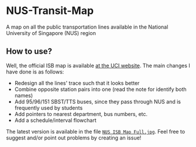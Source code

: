 # NUS-Transit-Map
A map on all the public transportation lines available in the National University of Singapore (NUS) region

## How to use?
Well, the official ISB map is available [at the UCI website](https://uci.nus.edu.sg/oca/transport-logistics-carpark/getting-around-nus/). The main changes I have done is as follows:
- Redesign all the lines' trace such that it looks better
- Combine opposite station pairs into one (read the note for identify both names)
- Add 95/96/151 SBST/TTS buses, since they pass through NUS and is frequently used by students
- Add pointers to nearest department, bus numbers, etc.
- Add a schedule/interval flowchart

The latest version is available in the file [`NUS ISB Map Full.jpg`](https://github.com/Mick235711/NUS-Transit-Map/blob/main/NUS%20ISB%20Map%20Full.jpg). Feel free to suggest and/or point out problems by creating an issue!

